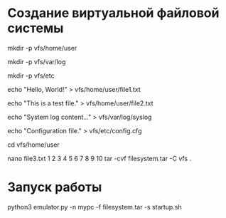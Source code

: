 # Создание виртуальной файловой системы
mkdir -p vfs/home/user

mkdir -p vfs/var/log

mkdir -p vfs/etc
 
echo "Hello, World!" > vfs/home/user/file1.txt

echo "This is a test file." > vfs/home/user/file2.txt

echo "System log content..." > vfs/var/log/syslog

echo "Configuration file." > vfs/etc/config.cfg

cd vfs/home/user

nano file3.txt
1
2
3
4
5
6
7
8
9
10
tar -cvf filesystem.tar -C vfs .

# Запуск работы
python3 emulator.py -n mypc -f filesystem.tar -s startup.sh
